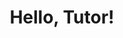 ---
title: "Hello, Tutor!"
output: 
  rtutor::tutorial:
    progressive: true
runtime: shiny_prerendered
---